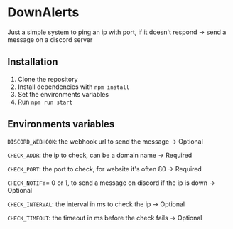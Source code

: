 # DownAlerts
Just a simple system to ping an ip with port, if it doesn't respond -> send a message on a discord server

## Installation

1. Clone the repository
2. Install dependencies with `npm install`
3. Set the environments variables
4. Run `npm run start`

## Environments variables

`DISCORD_WEBHOOK`: the webhook url to send the message -> Optional

`CHECK_ADDR`: the ip to check, can be a domain name -> Required

`CHECK_PORT`: the port to check, for website it's often 80 -> Required

`CHECK_NOTIFY`= 0 or 1, to send a message on discord if the ip is down -> Optional

`CHECK_INTERVAL`: the interval in ms to check the ip -> Optional

`CHECK_TIMEOUT`: the timeout in ms before the check fails -> Optional